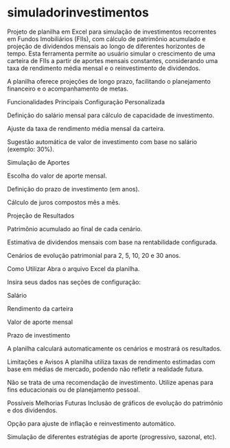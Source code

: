 # simuladorinvestimentos
Projeto de planilha em Excel para simulação de investimentos recorrentes em Fundos Imobiliários (FIIs), com cálculo de patrimônio acumulado e projeção de dividendos mensais ao longo de diferentes horizontes de tempo.
Esta ferramenta permite ao usuário simular o crescimento de uma carteira de FIIs a partir de aportes mensais constantes, considerando uma taxa de rendimento média mensal e o reinvestimento de dividendos.

A planilha oferece projeções de longo prazo, facilitando o planejamento financeiro e o acompanhamento de metas.

Funcionalidades Principais
Configuração Personalizada

Definição do salário mensal para cálculo de capacidade de investimento.

Ajuste da taxa de rendimento média mensal da carteira.

Sugestão automática de valor de investimento com base no salário (exemplo: 30%).

Simulação de Aportes

Escolha do valor de aporte mensal.

Definição do prazo de investimento (em anos).

Cálculo de juros compostos mês a mês.

Projeção de Resultados

Patrimônio acumulado ao final de cada cenário.

Estimativa de dividendos mensais com base na rentabilidade configurada.

Cenários de evolução patrimonial para 2, 5, 10, 20 e 30 anos.

Como Utilizar
Abra o arquivo Excel da planilha.

Insira seus dados nas seções de configuração:

Salário

Rendimento da carteira

Valor de aporte mensal

Prazo de investimento

A planilha calculará automaticamente os cenários e mostrará os resultados.

Limitações e Avisos
A planilha utiliza taxas de rendimento estimadas com base em médias de mercado, podendo não refletir a realidade futura.

Não se trata de uma recomendação de investimento. Utilize apenas para fins educacionais ou de planejamento pessoal.

Possíveis Melhorias Futuras
Inclusão de gráficos de evolução do patrimônio e dos dividendos.

Opção para ajuste de inflação e reinvestimento automático.

Simulação de diferentes estratégias de aporte (progressivo, sazonal, etc).


